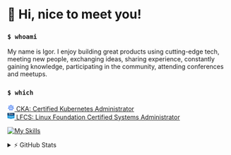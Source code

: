 # 👋 Hi, nice to meet you!

### `$ whoami`

My name is Igor. I enjoy building great products using cutting-edge tech, meeting
new people, exchanging ideas, sharing experience, constantly gaining knowledge,
participating in the community, attending conferences and meetups.

### `$ which`

<ul style="list-style: none; padding-left: 0; margin: 10px 0;">
<li><a href="https://www.youracclaim.com/badges/6fe47303-f268-40f8-9b31-2e66b12c86c8/public_url"><img src="images/cka.png" width="16" alt="CKA">&nbsp;CKA: Certified Kubernetes Administrator</a></li>
<li><a href="https://www.youracclaim.com/badges/75a251f6-c390-4a49-a5ba-002e72fc4631/public_url"><img src="images/lfcs.png" width="16" alt="LFCS">&nbsp;LFCS: Linux Foundation Certified Systems Administrator</a></li>
</ul>

[![My Skills](https://skillicons.dev/icons?perline=8&i=go,bash,js,py,linux,git,gitlab,docker,kubernetes,gcp,aws,prometheus,grafana,postgres,kafka,redis)](https://skillicons.dev)

<details>
  <summary>⚡️ GitHub Stats</summary>
  <img align="left" alt="hypnoglow's GitHub Stats" src="https://github-readme-stats.vercel.app/api?username=hypnoglow&count_private=true&include_all_commits=true&hide=contribs&show_icons=true&theme=graywhite&custom_title=Igor%27s%20Github%20Stats" />
</details>
